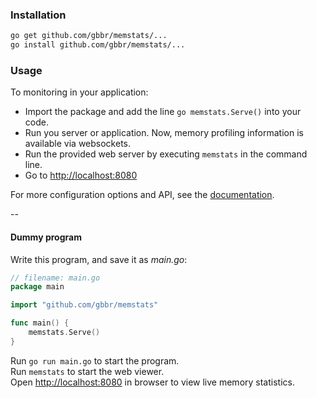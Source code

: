 ### Installation

```bash
go get github.com/gbbr/memstats/...
go install github.com/gbbr/memstats/...
```

### Usage

To monitoring in your application:  
* Import the package and add the line `go memstats.Serve()` into your code. 
* Run you server or application. Now, memory profiling information is available via websockets.  
* Run the provided web server by executing `memstats` in the command line.  
* Go to [http://localhost:8080](http://localhost:8080)

For more configuration options and API, see the [documentation](http://godoc.org/github.com/gbbr/memstats).   

--

#### Dummy program

Write this program, and save it as _main.go_:

```go
// filename: main.go
package main

import "github.com/gbbr/memstats"

func main() {
	memstats.Serve()
}
```

Run `go run main.go` to start the program.  
Run `memstats` to start the web viewer.  
Open [http://localhost:8080](http://localhost:8080) in browser to view live memory statistics.   
